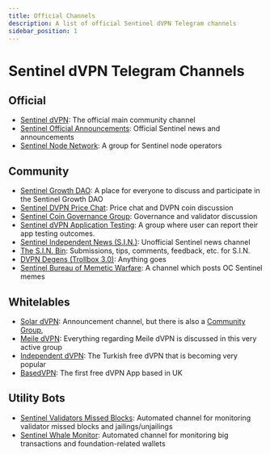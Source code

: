 ```yaml
---
title: Official Channels
description: A list of official Sentinel dVPN Telegram channels 
sidebar_position: 1
---
```


# Sentinel dVPN Telegram Channels

## Official

- [Sentinel dVPN](https://t.me/sentinel_co): The official main community channel
- [Sentinel Official Announcements](https://t.me/Sentinel_Announcements): Official Sentinel news and announcements
- [Sentinel Node Network](https://t.me/SentinelNodeNetwork): A group for Sentinel node operators

## Community

- [Sentinel Growth DAO](https://t.me/SentinelGrowthDAO): A place for everyone to discuss and participate in the Sentinel Growth DAO
- [Sentinel DVPN Price Chat](https://t.me/dvpnpricediscussion): Price chat and DVPN coin discussion
- [Sentinel Coin Governance Group](https://t.me/SentinelGov): Governance and validator discussion
- [Sentinel dVPN Application Testing](https://t.me/VPNproducttesting): A group where user can report their app testing outcomes.
- [Sentinel Independent News (S.I.N.)](https://t.me/sentinel_independent): Unofficial Sentinel news channel
- [The S.I.N. Bin](https://t.me/the_sinbin): Submissions, tips, comments, feedback, etc. for S.I.N.
- [DVPN Degens (Trollbox 3.0)](https://t.me/+EEXWvqA4hho2ZDMx): Anything goes
- [Sentinel Bureau of Memetic Warfare](https://t.me/Sentinelmemewar): A channel which posts OC Sentinel memes

## Whitelables

- [Solar dVPN](https://t.me/solarlabs):  Announcement channel, but there is also a [Community Group](https://t.me/solarlabs_chat),
- [Meile dVPN](https://t.me/MathNodes): Everything regarding Meile dVPN is discussed in this very active group
- [Independent dVPN](https://t.me/bagimsizdvpn): The Turkish free dVPN that is becoming very popular
- [BasedVPN](https://t.me/BasedVPN): The first free dVPN App based in UK


## Utility Bots

- [Sentinel Validators Missed Blocks](https://t.me/sentinel_missed): Automated channel for monitoring validator missed blocks and jailings/unjailings
- [Sentinel Whale Monitor](https://t.me/sentinel_whale_monitor): Automated channel for monitoring big transactions and foundation-related wallets